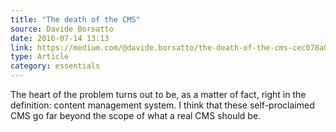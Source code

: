 ```yaml
---
title: "The death of the CMS"
source: Davide Borsatto
date: 2016-07-14 13:13
link: https://medium.com/@davide.borsatto/the-death-of-the-cms-cec078a0d1b9
type: Article
category: essentials
---
```

The heart of the problem turns out to be, as a matter of fact, right in the definition: content management system. I think that these self-proclaimed CMS go far beyond the scope of what a real CMS should be.





